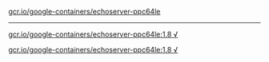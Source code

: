 [gcr.io/google-containers/echoserver-ppc64le](https://hub.docker.com/r/anjia0532/google-containers.echoserver-ppc64le/tags/) 

----
[gcr.io/google-containers/echoserver-ppc64le:1.8 √](https://hub.docker.com/r/anjia0532/google-containers.echoserver-ppc64le/tags/)

[gcr.io/google-containers/echoserver-ppc64le:1.8 √](https://hub.docker.com/r/anjia0532/google-containers.echoserver-ppc64le/tags/)

